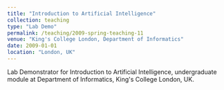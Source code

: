 ```yaml
---
title: "Introduction to Artificial Intelligence"
collection: teaching
type: "Lab Demo"
permalink: /teaching/2009-spring-teaching-11
venue: "King's College London, Department of Informatics"
date: 2009-01-01
location: "London, UK"
---
```


Lab Demonstrator for Introduction to Artificial
Intelligence, undergraduate module at Department of Informatics, King's
College London, UK.
